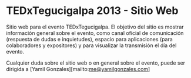 # TEDxTegucigalpa 2013 - Sitio Web

Sitio web para el evento TEDxTegucigalpa. El objetivo del sitio es mostrar información general sobre el evento, como canal oficial de comunicación (respuesta de dudas e inquietudes), espacio para aplicaciones (para colaboradores y expositores) y para visualizar la transmisión el día del evento.

Cualquier duda sobre el sitio web o en general sobre el evento, puede ser dirigida a [Yamil Gonzales][mailto:me@yamilgonzales.com]